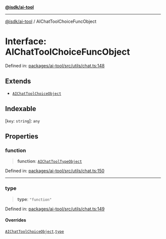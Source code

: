 [**@isdk/ai-tool**](../README.md)

***

[@isdk/ai-tool](../globals.md) / AIChatToolChoiceFuncObject

# Interface: AIChatToolChoiceFuncObject

Defined in: [packages/ai-tool/src/utils/chat.ts:148](https://github.com/isdk/ai-tool.js/blob/c084189f913fb955b91b492de68bd07ce78f8c82/src/utils/chat.ts#L148)

## Extends

- [`AIChatToolChoiceObject`](AIChatToolChoiceObject.md)

## Indexable

\[`key`: `string`\]: `any`

## Properties

### function

> **function**: [`AIChatToolTypeObject`](AIChatToolTypeObject.md)

Defined in: [packages/ai-tool/src/utils/chat.ts:150](https://github.com/isdk/ai-tool.js/blob/c084189f913fb955b91b492de68bd07ce78f8c82/src/utils/chat.ts#L150)

***

### type

> **type**: `"function"`

Defined in: [packages/ai-tool/src/utils/chat.ts:149](https://github.com/isdk/ai-tool.js/blob/c084189f913fb955b91b492de68bd07ce78f8c82/src/utils/chat.ts#L149)

#### Overrides

[`AIChatToolChoiceObject`](AIChatToolChoiceObject.md).[`type`](AIChatToolChoiceObject.md#type)
